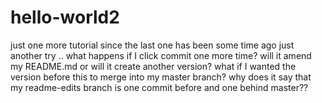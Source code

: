 # hello-world2
just one more tutorial since the last one has been some time ago
just another try ..
what happens if I click commit one more time? will it amend my README.md or will it create another version? what if I wanted the version before this to merge into my master branch? why does it say that my readme-edits branch is one commit before and one behind master??
